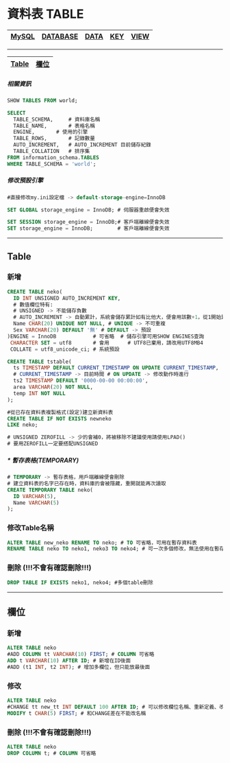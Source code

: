 # 資料表 TABLE 
|[MySQL](.)|[DATABASE](./DATABASE.md)|[DATA](./DATA.md)|[KEY](./KEY.md)|[VIEW](./VIEW.md)|
|-|-|-|-|-|

---
|[Table](#Table)|[欄位](#欄位)|
|-|-|

##### 相關資訊
```sql
SHOW TABLES FROM world;

SELECT
  TABLE_SCHEMA,		# 資料庫名稱
  TABLE_NAME,		# 表格名稱
  ENGINE,		# 使用的引擎
  TABLE_ROWS,		# 記錄數量
  AUTO_INCREMENT,	# AUTO_INCREMENT 目前儲存紀錄
  TABLE_COLLATION	# 排序集
FROM information_schema.TABLES
WHERE TABLE_SCHEMA = 'world';
```
##### 修改預設引擎
```sql
#直接修改my.ini設定檔 -> default-storage-engine=InnoDB

SET GLOBAL storage_engine = InnoDB; # 伺服器重啟便會失效

SET SESSION storage_engine = InnoDB;# 客戶端離線便會失效
SET storage_engine = InnoDB;        # 客戶端離線便會失效
```
---
## Table
### 新增
```sql
CREATE TABLE neko(
  ID INT UNSIGNED AUTO_INCREMENT KEY,
  # 數值欄位特有: 
  # UNSIGNED -> 不能儲存負數 
  # AUTO_INCREMENT -> 自動累計，系統會儲存累計如有比他大，便會用該數+1，從1開始累計
  Name CHAR(20) UNIQUE NOT NULL, # UNIQUE -> 不可重複
  Sex VARCHAR(20) DEFAULT '無' # DEFAULT -> 預設
)ENGINE = InnoDB 			# 可省略  # 儲存引擎可用SHOW ENGINES查詢
 CHARACTER SET = utf8		# 會用 	  # UTF8已棄用，請改用UTF8MB4
 COLLATE = utf8_unicode_ci;	# 系統預設

CREATE TABLE tstable(
  ts TIMESTAMP DEFAULT CURRENT_TIMESTAMP ON UPDATE CURRENT_TIMESTAMP,
  # CURRENT_TIMESTAMP -> 目前時間 # ON UPDATE -> 修改動作時進行
  ts2 TIMESTAMP DEFAULT '0000-00-00 00:00:00',
  area VARCHAR(20) NOT NULL,
  temp INT NOT NULL
);

#從已存在資料表複製格式(設定)建立新資料表
CREATE TABLE IF NOT EXISTS newneko
LIKE neko; 

# UNSIGNED ZEROFILL -> 少的會補0，將被移除不建議使用請使用LPAD()
# 要用ZEROFILL一定要搭配UNSIGNED
```
##### * 暫存表格(TEMPORARY)
```sql
# TEMPORARY -> 暫存表格，用戶端離線便會刪除
# 建立資料表的名字已存在時，資料庫的會被隱藏，重開就能再次讀取
CREATE TEMPORARY TABLE neko(
  ID VARCHAR(5),	
  Name VARCHAR(5)
);
```
### 修改Table名稱
```sql
ALTER TABLE new_neko RENAME TO neko; # TO 可省略，可用在暫存資料表
RENAME TABLE neko TO neko1, neko3 TO neko4; # 可一次多個修改，無法使用在暫存資料表
```
### 刪除 (!!!不會有確認刪除!!!)
```sql
DROP TABLE IF EXISTS neko1, neko4; #多個table刪除
```
---
## 欄位
### 新增
```sql
ALTER TABLE neko
#ADD COLUMN tt VARCHAR(10) FIRST; # COLUMN 可省略
ADD t VARCHAR(10) AFTER ID; # 新增在ID後面
#ADD (t1 INT, t2 INT); # 增加多欄位，但只能放最後面
```
### 修改
```sql
ALTER TABLE neko
#CHANGE tt new_tt INT DEFAULT 100 AFTER ID; # 可以修改欄位名稱、重新定義、改位置
MODIFY t CHAR(5) FIRST; # 和CHANGE差在不能改名稱
```
### 刪除 (!!!不會有確認刪除!!!)
```sql
ALTER TABLE neko
DROP COLUMN t; # COLUMN 可省略
```